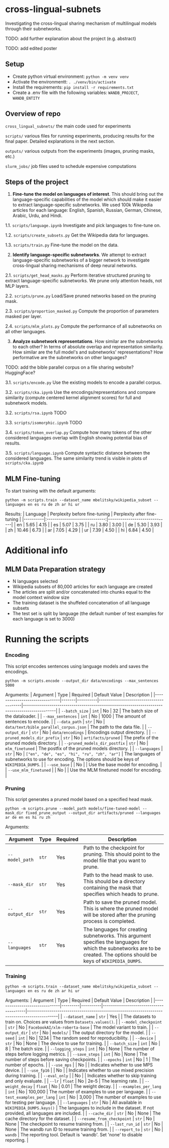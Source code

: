 # cross-lingual-subnets

Investigating the cross-lingual sharing mechanism of multilingual models through their subnetworks.

TODO: add further explanation about the project (e.g. abstract)

TODO: add edited poster

## Setup
- Create python virtual environment: `python -m venv venv`
- Activate the environmentt: `. ./venv/bin/activate`
- Install the requirements: `pip install -r requirements.txt`
- Create a .env file with the following variables: `WANDB_PROJECT`, `WANDB_ENTITY`

## Overview of repo

`cross_lingual_subnets/` the main code used for experiments

`scripts/` various files for running experiments, producing results for the final paper. Detailed explanations in the next section.

`outputs/` various outputs from the experiments (images, pruning masks, etc.)

`slurm_jobs/` job files used to schedule expensive computations

## Steps of the project

1. **Fine-tune the model on languages of interest**. This should bring out the language-specific capabilities of the model which should make it easier to extract language-specific subnetworks. We used 100k Wikipedia articles for each language: English, Spanish, Russian, German, Chinese, Arabic, Urdu, and Hindi.

1.1. `scripts/language.ipynb` Investigate and pick languages to fine-tune on.

1.2. `scripts/create_subsets.py` Get the Wikipedia data for languages.

1.3. `scripts/train.py` Fine-tune the model on the data.

2. **Identify language-specific subnetworks**. We attempt to extract language-specific subnetworks of a bigger network to investigate cross-lingual sharing mechanisms of deep neural networks.

2.1. `scripts/get_head_masks.py` Perform iterative structured pruning to extract language-specific subnetworks. We prune only attention heads, not MLP layers.

2.2. `scripts/prune.py` Load/Save pruned networks based on the pruning mask.

2.3. `scripts/proportion_masked.py` Compute the proportion of parameters masked per layer.

2.4. `scripts/mlm_plots.py` Compute the performance of all subnetworks on all other languages.

3. **Analyze subnetwork representations**. How similar are the subnetworks to each other? In terms of absolute overlap and representation similarity. How similar are the full model's and subnetworks' representations? How performative are the subnetworks on other languages?

TODO: add the bible parallel corpus on a file sharing website? HuggingFace?

3.1. `scripts/encode.py` Use the existing models to encode a parallel corpus.

3.2. `scripts/cka.ipynb` Use the encodings/representations and compare similarity (compute centered kernel alignment scores) for full and subnetwork models.

3.2. `scripts/rsa.ipynb` TODO

3.3. `scripts/isomorphic.ipynb` TODO

3.4. `scripts/token_overlap.py` Compute how many tokens of the other considered languages overlap with English showing potential bias of results.

3.5. `scripts/language.ipynb` Compute syntactic distance between the considered languages. The same similarity trend is visible in plots of `scripts/cka.ipynb`

## MLM Fine-tuning

To start training with the default arguments:
```
python -m scripts.train --dataset_name mbelitsky/wikipedia_subset --languages en es ru de zh ar hi ur
```

Results:
| Language | Perplexity before fine-tuning | Perplexity after fine-tuning |
|----------|:-----------------------------:|------------------------------|
| en       | 5.65                          | 4.15                         |
| es       | 5.07                          | 3.75                         |
| ru       | 3.80                          | 3.00                         |
| de       | 5.30                          | 3.93                         |
| zh       | 10.46                         | 6.73                         |
| ar       | 7.05                          | 4.29                         |
| ur       | 7.39                          | 4.50                         |
| hi       | 6.84                          | 4.50                         |

# Additional info
## MLM Data Preparation strategy
- N languages selected
- Wikipedia subsets of 80,000 articles for each language are created
- The articles are split and/or concatenated into chunks equal to the model context window size
- The training dataset is the shuffeled concatenation of all language subsets
- The test set is split by language (the default number of test examples for each language is set to 3000)



# Running the scripts
### Encoding
This script encodes sentences using language models and saves the encodings.
```
python -m scripts.encode --output_dir data/encodings --max_sentences 5000
```

Arguments:
| Argument                      | Type  | Required | Default Value                          | Description                                                                                  |
|-------------------------------|-------|----------|----------------------------------------|----------------------------------------------------------------------------------------------|
| `--batch_size`                | `int` | No       | 32                                     | The batch size of the dataloader.                                                            |
| `--max_sentences`             | `int` | No       | 1000                                   | The amount of sentences to encode.                                                           |
| `--data_path`                 | `str` | No       | `data/text/bible_parallel_corpus.json` | The path to the data file.                                                                   |
| `--output_dir`                | `str` | No       | `data/encodings`                       | Encodings output directory.                                                                  |
| `--pruned_models_dir_prefix`  | `str` | No       | `artifacts/pruned`                     | The prefix of the pruned models directory.                                                   |
| `--pruned_models_dir_postfix` | `str` | No       | `mlm_finetuned`                        | The postfix of the pruned models directory.                                                  |
| `--languages`                 | `str` | No       | `["en", "de", "es", "hi", "ru", "zh", "ar"]` | The languages of subnetworks to use for encoding. The options should be keys of `WIKIPEDIA_DUMPS`. |
| `--use_base`                  |       | No       |                                        | Use the base model for encoding.                                                             |
| `--use_mlm_finetuned`         |       | No       |                                        | Use the MLM finetuned model for encoding.                                                    |

### Pruning
This script generates a pruned model based on a specified head mask.

```
python -m scripts.prune --model_path models/fine-tuned-model --mask_dir fixed_prune_output --output_dir artifacts/pruned --languages ar de en es hi ru zh
```

Arguments:

| Argument      | Type  | Required | Description                                                                                  |
|----------------|-------|----------|----------------------------------------------------------------------------------------------|
| `--model_path` | `str` | Yes      | Path to the checkpoint for pruning. This should point to the model file that you want to prune. |
| `--mask_dir`   | `str` | Yes      | Path to the head mask to use. This should be a directory containing the mask that specifies which heads to prune. |
| `--output_dir` | `str` | Yes      | Path to save the pruned model. This is where the pruned model will be stored after the pruning process is completed. |
| `--languages`  | `str` | Yes      | The languages for creating subnetworks. This argument specifies the languages for which the subnetworks are to be created. The options should be keys of `WIKIPEDIA_DUMPS`. |


### Training

```
python -m scripts.train --dataset_name mbelitsky/wikipedia_subset --languages en es ru de zh ar hi ur
```

Arguments:
| Argument                      | Type    | Required | Default Value                          | Description                                                                                 |
|-------------------------------|---------|----------|----------------------------------------|---------------------------------------------------------------------------------------------|
| `--dataset_name`              | `str`   | Yes      |                                        | The datasets to train on. Choices are values from `Datasets.values()`.                      |
| `--model_checkpoint`          | `str`   | No       | `FacebookAI/xlm-roberta-base`          | The model variant to train.                                                                 |
| `--output_dir`                | `str`   | No       | `models/`                              | The output directory for the model.                                                         |
| `--seed`                      | `int`   | No       | 1234                                   | The random seed for reproducibility.                                                        |
| `--device`                    | `str`   | No       | None                                   | The device to use for training.                                                             |
| `--batch_size`                | `int`   | No       | 8                                      | The batch size.                                                                             |
| `--logging_steps`             | `int`   | No       | None                                   | The number of steps before logging metrics.                                                 |
| `--save_steps`                | `int`   | No       | None                                   | The number of steps before saving checkpoints.                                              |
| `--epochs`                    | `int`   | No       | 1                                      | The number of epochs.                                                                       |
| `--use_mps`                   |         | No       |                                        | Indicates whether to use MPS device.                                                        |
| `--use_fp16`                  |         | No       |                                        | Indicates whether to use mixed precision during training.                                   |
| `--eval_only`                 |         | No       |                                        | Indicates whether to skip training and only evaluate.                                       |
| `--lr`                        | `float` | No       | 2e-5                                   | The learning rate.                                                                          |
| `--weight_decay`              | `float` | No       | 0.01                                   | The weight decay.                                                                           |
| `--examples_per_lang`         | `int`   | No       | 100,000                                | The number of examples to use per language.                                                 |
| `--test_examples_per_lang`    | `int`   | No       | 3,000                                  | The number of examples to use for testing per language.                                     |
| `--languages`                 | `str`   | No       | All available in `WIKIPEDIA_DUMPS.keys()` | The languages to include in the dataset. If not provided, all languages are included.        |
| `--cache_dir`                 | `str`   | No       | None                                   | The cache directory for the dataset.                                                        |
| `--resume_from_checkpoint`    | `str`   | No       | None                                   | The checkpoint to resume training from.                                                     |
| `--last_run_id`               | `str`   | No       | None                                   | The wandb run ID to resume training from.                                                   |
| `--report_to`                 | `str`   | No       | `wandb`                                | The reporting tool. Default is 'wandb'. Set 'none' to disable reporting.                    |
